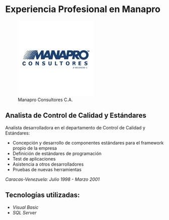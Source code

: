 # Experiencia Profesional en Manapro

<figure>
    <img class="img-art" src="../../../assets/img/proyectos/manapro.jpeg" alt="Manapro Consultores C.A">
    <figcaption class="titulo-img">Manapro Consultores C.A.</figcaption>
</figure>

## Analista de Control de Calidad y Estándares

Analista desarrolladora en el departamento de Control de Calidad y Estándares:

- Concepción y desarrollo de componentes estándares para el framework propio de la empresa
- Definición de estándares de programación
- Test de aplicaciones
- Asistencia a otros desarrolladores
- Pruebas de nuevas herramientas

*Caracas-Venezuela: Julio 1998 - Marzo 2001*

## Tecnologías utilizadas:

- *Visual Basic*
- *SQL Server*
  